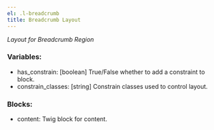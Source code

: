 ```yaml
---
el: .l-breadcrumb
title: Breadcrumb Layout
---
```

_Layout for Breadcrumb Region_

### Variables:
* has_constrain: [boolean] True/False whether to add a constraint to block.
* constrain_classes: [string] Constrain classes used to control layout.

### Blocks:
* content: Twig block for content.
